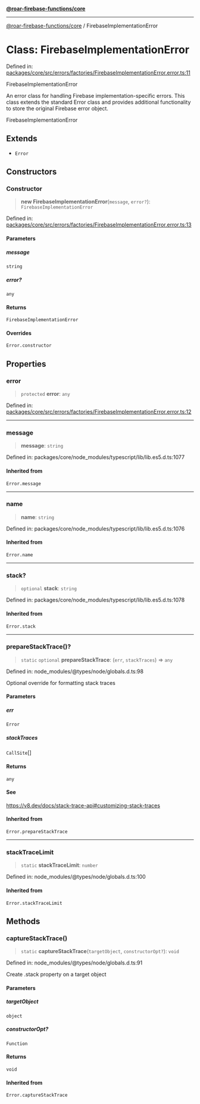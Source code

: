 [**@roar-firebase-functions/core**](../README.md)

***

[@roar-firebase-functions/core](../README.md) / FirebaseImplementationError

# Class: FirebaseImplementationError

Defined in: [packages/core/src/errors/factories/FirebaseImplementationError.error.ts:11](https://github.com/yeatmanlab/roar-firebase-functions/blob/24ea7b8e0f05ba2fca7d62901c43f15726f15a89/packages/core/src/errors/factories/FirebaseImplementationError.error.ts#L11)

FirebaseImplementationError

An error class for handling Firebase implementation-specific errors.
This class extends the standard Error class and provides additional
functionality to store the original Firebase error object.

 FirebaseImplementationError

## Extends

- `Error`

## Constructors

### Constructor

> **new FirebaseImplementationError**(`message`, `error?`): `FirebaseImplementationError`

Defined in: [packages/core/src/errors/factories/FirebaseImplementationError.error.ts:13](https://github.com/yeatmanlab/roar-firebase-functions/blob/24ea7b8e0f05ba2fca7d62901c43f15726f15a89/packages/core/src/errors/factories/FirebaseImplementationError.error.ts#L13)

#### Parameters

##### message

`string`

##### error?

`any`

#### Returns

`FirebaseImplementationError`

#### Overrides

`Error.constructor`

## Properties

### error

> `protected` **error**: `any`

Defined in: [packages/core/src/errors/factories/FirebaseImplementationError.error.ts:12](https://github.com/yeatmanlab/roar-firebase-functions/blob/24ea7b8e0f05ba2fca7d62901c43f15726f15a89/packages/core/src/errors/factories/FirebaseImplementationError.error.ts#L12)

***

### message

> **message**: `string`

Defined in: packages/core/node\_modules/typescript/lib/lib.es5.d.ts:1077

#### Inherited from

`Error.message`

***

### name

> **name**: `string`

Defined in: packages/core/node\_modules/typescript/lib/lib.es5.d.ts:1076

#### Inherited from

`Error.name`

***

### stack?

> `optional` **stack**: `string`

Defined in: packages/core/node\_modules/typescript/lib/lib.es5.d.ts:1078

#### Inherited from

`Error.stack`

***

### prepareStackTrace()?

> `static` `optional` **prepareStackTrace**: (`err`, `stackTraces`) => `any`

Defined in: node\_modules/@types/node/globals.d.ts:98

Optional override for formatting stack traces

#### Parameters

##### err

`Error`

##### stackTraces

`CallSite`[]

#### Returns

`any`

#### See

https://v8.dev/docs/stack-trace-api#customizing-stack-traces

#### Inherited from

`Error.prepareStackTrace`

***

### stackTraceLimit

> `static` **stackTraceLimit**: `number`

Defined in: node\_modules/@types/node/globals.d.ts:100

#### Inherited from

`Error.stackTraceLimit`

## Methods

### captureStackTrace()

> `static` **captureStackTrace**(`targetObject`, `constructorOpt?`): `void`

Defined in: node\_modules/@types/node/globals.d.ts:91

Create .stack property on a target object

#### Parameters

##### targetObject

`object`

##### constructorOpt?

`Function`

#### Returns

`void`

#### Inherited from

`Error.captureStackTrace`
